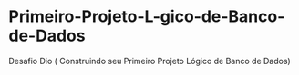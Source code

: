 # Primeiro-Projeto-L-gico-de-Banco-de-Dados
Desafio Dio ( Construindo seu Primeiro Projeto Lógico de Banco de Dados)
